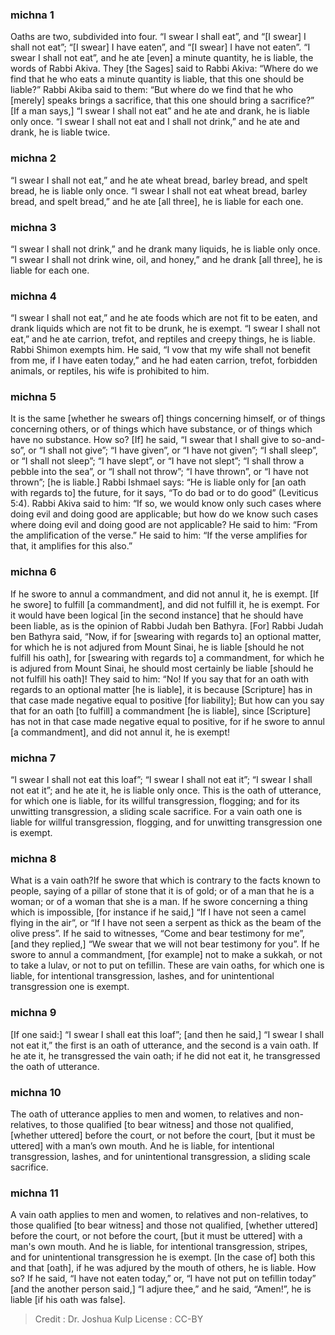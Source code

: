 
### michna 1
Oaths are two, subdivided into four. “I swear I shall eat”, and “[I swear] I shall not eat”; “[I swear] I  have eaten”, and “[I swear] I have not eaten”. “I swear I shall not eat”, and he ate [even] a minute quantity, he is liable, the words of Rabbi Akiva. They [the Sages] said to Rabbi Akiva:  “Where do we find that he who eats a minute quantity is liable, that this one should be liable?” Rabbi Akiba said to them:  “But where do we find that he who [merely] speaks brings a sacrifice, that this one should bring a sacrifice?” [If a man says,] “I swear I shall not eat” and he ate and drank, he is liable only once. “I swear I shall not eat and I shall not drink,” and he ate and drank, he is liable twice.

### michna 2
“I swear I shall not eat,” and he ate wheat bread, barley bread, and spelt bread, he is liable only once. “I swear I shall not eat wheat bread, barley bread, and spelt bread,” and he ate [all three], he is liable for each one.

### michna 3
“I swear I shall not drink,” and he drank many liquids, he is liable only once. “I swear I shall not drink wine, oil, and honey,” and he drank [all three], he is liable for each one.

### michna 4
“I swear I shall not eat,” and he ate foods which are not fit to be eaten, and drank liquids which are not fit to be drunk, he is exempt. “I swear I shall not eat,” and he ate carrion, trefot, and reptiles and creepy things, he is liable. Rabbi Shimon exempts him. He said, “I vow that my wife shall not benefit from me, if I have eaten today,” and he had eaten carrion, trefot, forbidden animals, or reptiles, his wife is prohibited to him.

### michna 5
It is the same [whether he swears of] things concerning himself, or of things concerning others, or of things which have substance, or of things which have no substance. How so? [If] he said, “I swear that I shall give to so-and-so”,  or “I shall not give”; “I have given”, or “I have not given”; “I shall sleep”, or “I shall not sleep”; “I have slept”, or “I have not slept”; “I shall throw a pebble into the sea”, or “I shall not throw”; “I have thrown”, or “I have not thrown”; [he is liable.] Rabbi Ishmael says:  “He is liable only for [an oath with regards to] the future, for it says,  “To do bad or to do good” (Leviticus 5:4). Rabbi Akiva said to him:  “If so, we would know only such cases where doing evil and doing good are applicable; but how do we know such cases where doing evil and doing good are not applicable? He said to him:  “From the amplification of the verse.” He said to him: “If the verse amplifies for that, it amplifies for this also.”

### michna 6
If he swore to annul a commandment, and did not annul it, he is exempt. [If he swore] to fulfill [a commandment], and did not fulfill it, he is exempt. For it would have been logical [in the second instance] that he should have been liable, as is the opinion of Rabbi Judah ben Bathyra. [For] Rabbi Judah ben Bathyra said, “Now, if for [swearing with regards to] an optional matter, for which he is not adjured from Mount Sinai, he is liable [should he not fulfill his oath], for [swearing with regards to] a commandment, for which he is adjured from Mount Sinai, he should most certainly be liable [should he not fulfill his oath]! They said to him:  “No! If you say that for an oath with regards to an optional matter [he is liable], it is because [Scripture] has in that case made negative equal to positive [for liability];  But how can you say that for an oath [to fulfill] a commandment [he is liable], since [Scripture] has not in that case made negative equal to positive, for if he swore to annul [a commandment], and did not annul it, he is exempt!

### michna 7
“I swear I shall not eat this loaf”; “I swear I shall not eat it”; “I swear I shall not eat it”; and he ate it, he is liable only once. This is the oath of utterance, for which one is liable, for its willful transgression, flogging; and for its unwitting transgression, a sliding scale sacrifice. For a vain oath one is liable for willful transgression, flogging, and for unwitting transgression one is exempt.

### michna 8
What is a vain oath?If he swore that which is contrary to the facts known to people, saying of a pillar of stone that it is of gold; or of a man that he is a woman; or of a woman that she is a man. If he swore concerning a thing which is impossible, [for instance if he said,] “If I have not seen a camel flying in the air”,  or “If I have not seen a serpent as thick as the beam of the olive press”. If he said to witnesses, “Come and bear testimony for me”, [and they replied,] “We swear that we will not bear testimony for you”. If he swore to annul a commandment, [for example] not to make a sukkah,  or not to take a lulav,  or not to put on tefillin. These are vain oaths, for which one is liable, for intentional transgression, lashes, and for unintentional transgression one is exempt.

### michna 9
[If one said:] “I swear I shall eat this loaf”; [and then he said,] “I swear I shall not eat it,” the first is an oath of utterance,  and the second is a vain oath. If he ate it, he transgressed the vain oath; if he did not eat it, he transgressed the oath of utterance.

### michna 10
The oath of utterance applies to men and women, to relatives and non-relatives, to those qualified [to bear witness] and those not qualified, [whether uttered] before the court, or not before the court, [but it must be uttered] with a man’s own mouth. And he is liable, for intentional transgression, lashes, and for unintentional transgression, a sliding scale sacrifice.

### michna 11
A vain oath applies to men and women, to relatives and non-relatives, to those qualified [to bear witness] and those not qualified, [whether uttered] before the court, or not before the court, [but it must be uttered] with a man's own mouth. And he is liable, for intentional transgression, stripes, and for unintentional transgression he is exempt. [In the case of] both this and that [oath], if he was adjured by the mouth of others, he is liable. How so? If he said, “I have not eaten today,” or, “I have not put on tefillin today” [and the another person said,] “I adjure thee,” and he said, “Amen!”, he is liable [if his oath was false].

>Credit : Dr. Joshua Kulp
>License : CC-BY